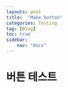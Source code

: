 ```yaml
---
layouts: post
title:  "Make botton"
categories: Testing
tag: [Blog]
toc: true
sidebar:
    nav: "docs"
---
```


# 버튼 테스트

